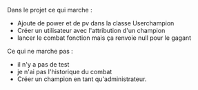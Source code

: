 Dans le projet ce qui marche :

- Ajoute de power et de pv dans la classe Userchampion
- Créer un utilisateur avec l'attribution d'un champion
- lancer le combat fonction mais ça renvoie null pour le gagant

Ce qui ne marche pas :

- il n'y a pas de test
- je n'ai pas l'historique du combat
- Créer un champion en tant qu'administrateur.
